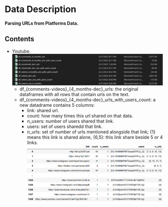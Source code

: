 # Data Description
**Parsing URLs from Platforms Data.**



## Contents

- Youtube.
![youtube](extras/youtube.png)
    - df_{comments-videos}_{4_months-dec}_urls: the original dataframes with all rows that contain urls on the text. 
    - df_{comments-videos}_{4_months-dec}_urls_with_users_count: a new datadrame contains 5 columns:
        - link: shared url.
        - count: how many times this url shared on that data.
        - n_users: number of users shared that link.
        - users: set of users sharedd that link.
        - n_urls: set of number of urls mentioned alongside that link; {1} means this link is shared alone, {6,5}: this link share beside 5 or 4 links. 
    ![youtube](extras/youtube_count.png)
